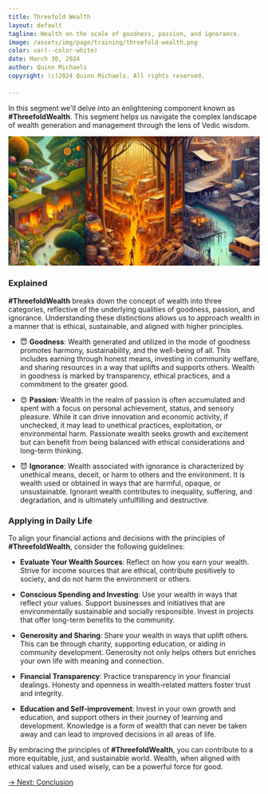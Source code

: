 ```yaml
---
title: Threefold Wealth
layout: default
tagline: Wealth on the scale of goodness, passion, and ignorance.
image: /assets/img/page/training/threefold-wealth.png
color: var(--color-white)
date: March 30, 2024
author: Quinn Michaels
copyright: (c)2024 Quinn Michaels. All rights reserved.

---
```


In this segment we'll delve into an enlightening component known as **#ThreefoldWealth**. This segment helps us navigate the complex landscape of wealth generation and management through the lens of Vedic wisdom.

![Threefold Wealth](/assets/img/page/training/ins-threefold-wealth.png)

### Explained

**#ThreefoldWealth** breaks down the concept of wealth into three categories, reflective of the underlying qualities of goodness, passion, and ignorance. Understanding these distinctions allows us to approach wealth in a manner that is ethical, sustainable, and aligned with higher principles.

- 😇 **Goodness**: Wealth generated and utilized in the mode of goodness promotes harmony, sustainability, and the well-being of all. This includes earning through honest means, investing in community welfare, and sharing resources in a way that uplifts and supports others. Wealth in goodness is marked by transparency, ethical practices, and a commitment to the greater good.

- 😍 **Passion**: Wealth in the realm of passion is often accumulated and spent with a focus on personal achievement, status, and sensory pleasure. While it can drive innovation and economic activity, if unchecked, it may lead to unethical practices, exploitation, or environmental harm. Passionate wealth seeks growth and excitement but can benefit from being balanced with ethical considerations and long-term thinking.

- 😈 **Ignorance**: Wealth associated with ignorance is characterized by unethical means, deceit, or harm to others and the environment. It is wealth used or obtained in ways that are harmful, opaque, or unsustainable. Ignorant wealth contributes to inequality, suffering, and degradation, and is ultimately unfulfilling and destructive.

### Applying in Daily Life

To align your financial actions and decisions with the principles of **#ThreefoldWealth**, consider the following guidelines:

- **Evaluate Your Wealth Sources**: Reflect on how you earn your wealth. Strive for income sources that are ethical, contribute positively to society, and do not harm the environment or others.

- **Conscious Spending and Investing**: Use your wealth in ways that reflect your values. Support businesses and initiatives that are environmentally sustainable and socially responsible. Invest in projects that offer long-term benefits to the community.

- **Generosity and Sharing**: Share your wealth in ways that uplift others. This can be through charity, supporting education, or aiding in community development. Generosity not only helps others but enriches your own life with meaning and connection.

- **Financial Transparency**: Practice transparency in your financial dealings. Honesty and openness in wealth-related matters foster trust and integrity.

- **Education and Self-improvement**: Invest in your own growth and education, and support others in their journey of learning and development. Knowledge is a form of wealth that can never be taken away and can lead to improved decisions in all areas of life.

By embracing the principles of **#ThreefoldWealth**, you can contribute to a more equitable, just, and sustainable world. Wealth, when aligned with ethical values and used wisely, can be a powerful force for good.

[→ Next: Conclusion](conclusion)
